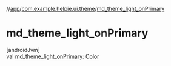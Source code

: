 //[app](../../index.md)/[com.example.helpie.ui.theme](index.md)/[md_theme_light_onPrimary](md_theme_light_on-primary.md)

# md_theme_light_onPrimary

[androidJvm]\
val [md_theme_light_onPrimary](md_theme_light_on-primary.md): [Color](https://developer.android.com/reference/kotlin/androidx/compose/ui/graphics/Color.html)
